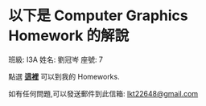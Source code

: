 # 以下是 Computer Graphics Homework 的解說   

班級: I3A 姓名: 劉冠岑 座號: 7  

點選 **[這裡](https://jerry762.github.io/CGhws/index.html)** 可以到我的 Homeworks.

如有任何問題,可以發送郵件到此信箱: <lkt22648@gmail.com>  




